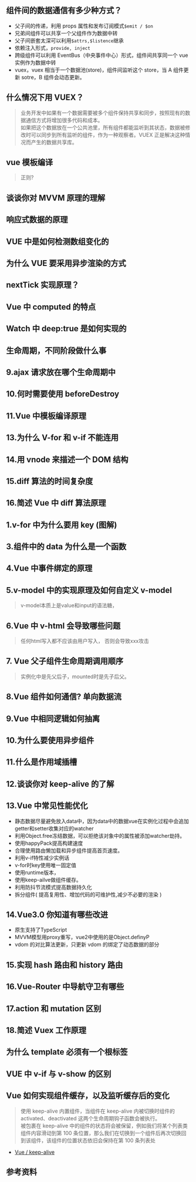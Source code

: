 ## 组件间的数据通信有多少种方式？

- 父子间的传递，利用 props 属性和发布订阅模式`$emit / $on`
- 兄弟间组件可以共享一个父组件作为数据中转
- 父子间嵌套太深可以利用`$attrs,$listence`继承
- 依赖注入形式，`provide, inject`
- 跨级组件可以利用 EventBus（中央事件中心）形式，组件间共享同一个 vue 实例作为数据中转
- vuex，vuex 相当于一个数据池(store)，组件间监听这个 store，当 A 组件更新 sotre，B 组件会动态更新。

## 什么情况下用 VUEX？

> 业务开发中如果有一个数据需要被多个组件保持共享和同步，按照现有的数据通信方式将增加很多代码和成本。  
> 如果把这个数据放在一个公共池里，所有组件都能监听到其状态，数据被修改时可以同步到所有监听的组件，作为一种观察者。VUEX 正是解决这种情况而产生的数据共享库。

## vue 模板编译

> 正则?

## 谈谈你对 MVVM 原理的理解

## 响应式数据的原理

## VUE 中是如何检测数组变化的

## 为什么 VUE 要采用异步渲染的方式

## nextTick 实现原理？

## Vue 中 computed 的特点

## Watch 中 deep:true 是如何实现的

## 生命周期，不同阶段做什么事

## 9.ajax 请求放在哪个生命周期中

## 10.何时需要使用 beforeDestroy

## 11.Vue 中模板编译原理

## 13.为什么 V-for 和 v-if 不能连用

## 14.用 vnode 来描述一个 DOM 结构

## 15.diff 算法的时间复杂度

## 16.简述 Vue 中 diff 算法原理

## 1.v-for 中为什么要用 key (图解)

## 3.组件中的 data 为什么是一个函数

## 4.Vue 中事件绑定的原理

## 5.v-model 中的实现原理及如何自定义 v-model
> v-model本质上是value和input的语法糖，

## 6.Vue 中 v-html 会导致哪些问题
> 任何html写入都不应该由用户写入， 否则会导致xxx攻击


## 7. Vue 父子组件生命周期调用顺序
> 实例化中是先父后子，mounted时是先子后父。

## 8.Vue 组件如何通信? 单向数据流

## 9.Vue 中相同逻辑如何抽离

## 10.为什么要使用异步组件

## 11.什么是作用域插槽

## 12.谈谈你对 keep-alive 的了解

## 13.Vue 中常见性能优化
- 静态数据尽量避免放入data中，因为data中的数据vue在实例化过程中会追加getter和setter收集对应的watcher
- 利用Object.free冻结数据，可以拒绝该对象中的属性被添加watcher劫持。
- 使用happyPack提高构建速度
- 合理使用路由懒加载和异步组件提高首页速度。
- 利用v-if特性减少实例话
- v-for时key使用唯一固定值
- 使用runtime版本，
- 使用keep-ailve做组件缓存。
- 利用防抖节流模式提高数据持久化
- 拆分组件( 提高复用性、增加代码的可维护性,减少不必要的渲染 )

## 14.Vue3.0 你知道有哪些改进
- 原生支持了TypeScript
- MVVM模型用proxy重写，vue2中使用的是Object.definyP
- vdom 的对比算法更新，只更新 vdom 的绑定了动态数据的部分

## 15.实现 hash 路由和 history 路由

## 16.Vue-Router 中导航守卫有哪些

## 17.action 和 mutation 区别

## 18.简述 Vuex 工作原理

## 为什么 template 必须有一个根标签

## VUE 中 v-if 与 v-show 的区别

## Vue 如何实现组件缓存，以及监听缓存后的变化

> 使用 keep-alive 内置组件，当组件在 keep-alive 内被切换时组件的 activated、deactivated 这两个生命周期钩子函数会被执行。  
> 被包裹在 keep-alive 中的组件的状态将会被保留，例如我们将某个列表类组件内容滑动到第 100 条位置，那么我们在切换到一个组件后再次切换回到该组件，该组件的位置状态依旧会保持在第 100 条列表处

- [Vue / keep-alive](https://www.jianshu.com/p/4b55d312d297)

## 参考资料
